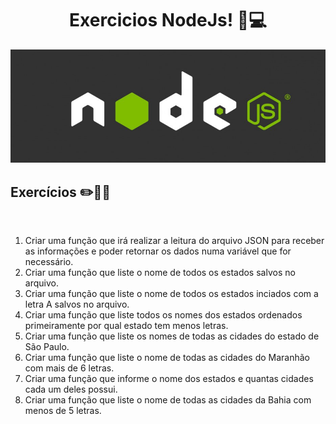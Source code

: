 <h1 align="center"> Exercicios NodeJs! 👾💻</h1>

![](/src/nodeJs.jpg)


## Exercícios ✏️📐📌
<br>
<ol>
    <li>
        Criar uma função que irá realizar a leitura do arquivo JSON para receber as informações
        e poder retornar os dados numa variável que for necessário.
    </li>
    <li>
        Criar uma função que liste o nome de todos os estados salvos no arquivo.
    </li>
    <li>
        Criar uma função que liste o nome de todos os estados inciados com a letra A salvos no
        arquivo.
    </li>
    <li>
        Criar uma função que liste todos os nomes dos estados ordenados primeiramente por
        qual estado tem menos letras.
    </li>
    <li>
        Criar uma função que liste os nomes de todas as cidades do estado de São Paulo.
    </li>
    <li>
        Criar uma função que liste o nome de todas as cidades do Maranhão com mais de 6
        letras.
    </li>
    <li>
        Criar uma função que informe o nome dos estados e quantas cidades cada um deles
        possui.
    </li>
    <li>
        Criar uma função que liste o nome de todas as cidades da Bahia com menos de 5 letras.
    </li>
</ol>